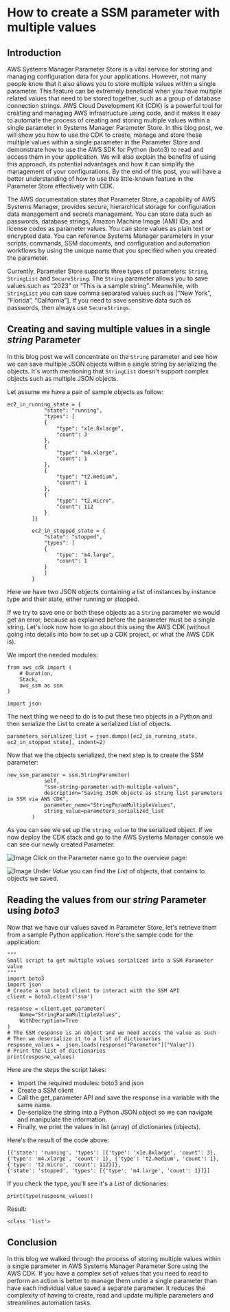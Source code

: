 
# How to create a SSM parameter with multiple values


## Introduction

AWS Systems Manager Parameter Store is a vital service for storing and managing configuration data for your applications. However, not many people know that it also allows you to store multiple values within a single parameter. This feature can be extremely beneficial when you have multiple related values that need to be stored together, such as a group of database connection strings. AWS Cloud Development Kit (CDK) is a powerful tool for creating and managing AWS infrastructure using code, and it makes it easy to automate the process of creating and storing multiple values within a single parameter in Systems Manager Parameter Store. In this blog post, we will show you how to use the CDK to create, manage and store these multiple values within a single parameter in the Parameter Store and demonstrate how to use the AWS SDK for Python (boto3) to read and access them in your application. We will also explain the benefits of using this approach, its potential advantages and how it can simplify the management of your configurations. By the end of this post, you will have a better understanding of how to use this little-known feature in the Parameter Store effectively with CDK.

The AWS documentation states that Parameter Store, a capability of AWS Systems Manager, provides secure, hierarchical storage for configuration data management and secrets management. You can store data such as passwords, database strings, Amazon Machine Image (AMI) IDs, and license codes as parameter values. You can store values as plain text or encrypted data. You can reference Systems Manager parameters in your scripts, commands, SSM documents, and configuration and automation workflows by using the unique name that you specified when you created the parameter.

Currently, Parameter Store supports three types of parameters: `String`, `StringList` and `SecureString`. The `String` parameter allows you to save values such as “2023” or “This is a sample string”. Meanwhile, with `StringList` you can save comma separated values such as [“New York”, “Florida”, “California”]. If you need to save sensitive data such as passwords, then always use `SecureStrings`.


## Creating and saving multiple values in a single *string* Parameter


In this blog post we will concentrate on the `String` parameter and see how we can save multiple JSON objects within a single string by serializing the objects. It's worth mentioning that `StringList` doesn't support complex objects such as multiple JSON objects.

Let assume we have a pair of sample objects as follow:


```
ec2_in_running_state = {
            "state": "running",
            "types": [
            {
                "type": "x1e.8xlarge",
                "count": 3
            },
            {
                "type": "m4.xlarge",
                "count": 1
            },
            {
                "type": "t2.medium",
                "count": 1
            },
            {
                "type": "t2.micro",
                "count": 112
            }
        ]}

        ec2_in_stopped_state = {
            "state": "stopped",
            "types": [
            {
                "type": "m4.large",
                "count": 1
            }
            ]
        }
```

 
Here we have two JSON objects containing a list of instances by instance type and their state, either running or stopped. 

If we try to save one or both these objects as a `String` parameter we would get an error, because as explained before the parameter must be a single string. Let's look now how to go about this using the AWS CDK (without going into details into how to set up a CDK project, or what the AWS CDK is).

We import the needed modules:


```
from aws_cdk import (
    # Duration,
    Stack,
    aws_ssm as ssm
)

import json
```


The next thing we need to do is to put these two objects in a Python and then serialize the List to create a serialized List of objects.


```
parameters_serialized_list = json.dumps([ec2_in_running_state, ec2_in_stopped_state], indent=2)
```

Now that we the objects serialized, the next step is to create the SSM parameter:


```
new_ssm_parameter = ssm.StringParameter(
            self,
            "ssm-string-parameter-with-multiple-values",
            description="Saving JSON objects as string list parameters in SSM via AWS CDK",
            parameter_name="StringParamMultipleValues",
            string_value=parameters_serialized_list
        )
```


As you can see we set up the `string_value` to the serialized object. If we now deploy the CDK stack and go to the AWS Systems Manager console we can see our newly created Parameter.

![Image](images/Image.jpg)
Click on the Parameter name go to the overview page:

![Image](images/Image1.jpg)
Under *Value* you can find the *List* of objects, that contains to objects we saved. 


## Reading the values from our *string* Parameter using *boto3*


Now that we have our values saved in Parameter Store, let's retrieve them from a sample Python application. Here's the sample code for the application:


```
"""
Small script to get multiple values serialized into a SSM Parameter value
"""
import boto3
import json
# Create a ssm boto3 client to interact with the SSM API
client = boto3.client('ssm')

response = client.get_parameter(
    Name="StringParamMultipleValues",
    WithDecryption=True
)
# The SSM response is an object and we need access the value as such
# Then we deserialize it to a list of dictionaries
resposne_values =  json.loads(response["Parameter"]["Value"])
# Print the list of dictionaries
print(resposne_values)
```

Here are the steps the script takes:


* Import the required modules: boto3 and json
* Create a SSM client 
* Call the get_parameter API and save the response in a variable with the same name.
* De-serialize the string into a Python JSON object so we can navigate and manipulate the information.
* Finally, we print the values in list (array) of dictionaries (objects).

Here's the result of the code above:

```
[{'state': 'running', 'types': [{'type': 'x1e.8xlarge', 'count': 3}, {'type': 'm4.xlarge', 'count': 1}, {'type': 't2.medium', 'count': 1}, {'type': 't2.micro', 'count': 112}]}, 
{'state': 'stopped', 'types': [{'type': 'm4.large', 'count': 1}]}]
```

If you check the type, you'll see it's a *List* of dictionaries:

```
print(type(resposne_values))
```

Result:

```
<class 'list'>
```



## Conclusion

In this blog we walked through the process of storing multiple values within a single parameter in AWS Systems Manager Parameter Sore using the AWS CDK. If you have a complex set of values that you need to read to perform an action is better to manage them under a single parameter than have each individual value saved a separate parameter. It reduces the complexity of having to create, read and update multiple parameters and streamlines automation tasks.
